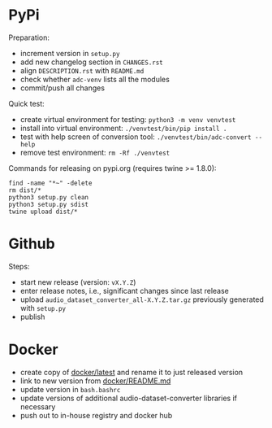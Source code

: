 PyPi
====

Preparation:

* increment version in `setup.py`
* add new changelog section in `CHANGES.rst`
* align `DESCRIPTION.rst` with `README.md`  
* check whether `adc-venv` lists all the modules
* commit/push all changes

Quick test:

* create virtual environment for testing: `python3 -m venv venvtest`
* install into virtual environment: `./venvtest/bin/pip install .`
* test with help screen of conversion tool: `./venvtest/bin/adc-convert --help`
* remove test environment: `rm -Rf ./venvtest`

Commands for releasing on pypi.org (requires twine >= 1.8.0):

```
find -name "*~" -delete
rm dist/*
python3 setup.py clean
python3 setup.py sdist
twine upload dist/*
```


Github
======

Steps:

* start new release (version: `vX.Y.Z`)
* enter release notes, i.e., significant changes since last release
* upload `audio_dataset_converter_all-X.Y.Z.tar.gz` previously generated with `setup.py`
* publish


Docker
======

* create copy of [docker/latest](docker/latest) and rename it to just released version
* link to new version from [docker/README.md](docker/README.md)
* update version in `bash.bashrc`
* update versions of additional audio-dataset-converter libraries if necessary
* push out to in-house registry and docker hub
